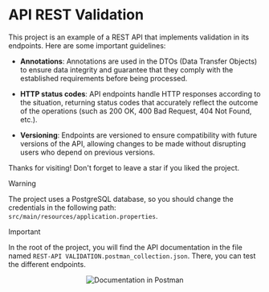 # API REST Validation
This project is an example of a REST API that implements validation in its endpoints. Here are some important guidelines:

- **Annotations**: Annotations are used in the DTOs (Data Transfer Objects) to ensure data integrity and guarantee that they comply with the established requirements before being processed.

- **HTTP status codes**: API endpoints handle HTTP responses according to the situation, returning status codes that accurately reflect the outcome of the operations (such as 200 OK, 400 Bad Request, 404 Not Found, etc.).

- **Versioning**: Endpoints are versioned to ensure compatibility with future versions of the API, allowing changes to be made without disrupting users who depend on previous versions.

Thanks for visiting! Don't forget to leave a star if you liked the project.

> [!WARNING]
> The project uses a PostgreSQL database, so you should change the credentials in the following path: `src/main/resources/application.properties`.

> [!IMPORTANT]
> In the root of the project, you will find the API documentation in the file named `REST-API VALIDATION.postman_collection.json`. There, you can test the different endpoints.
<p align="center">
  <img src="https://github.com/user-attachments/assets/56e58b72-f66b-432e-b58e-1da056548e7e" alt="Documentation in Postman">
</p>
